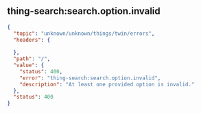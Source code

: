 ## thing-search:search.option.invalid

```json
{
  "topic": "unknown/unknown/things/twin/errors",
  "headers": {
    
  },
  "path": "/",
  "value": {
    "status": 400,
    "error": "thing-search:search.option.invalid",
    "description": "At least one provided option is invalid."
  },
  "status": 400
}
```
